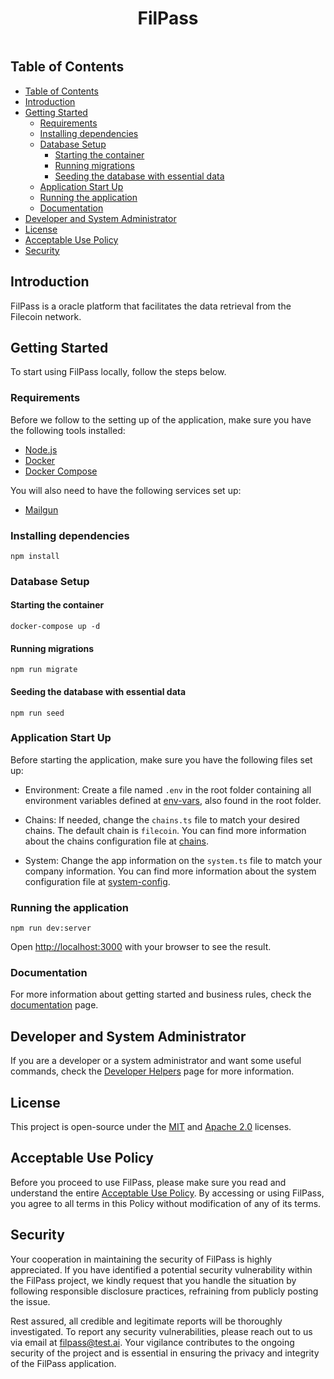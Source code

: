 <h1 align="center">FilPass</h1>

<p align="center">
  <a aria-label="License" href="#license">
    <img alt="" src="https://img.shields.io/badge/MIT--Apache_2.0-%23034130?style=for-the-badge&label=LICENSE&labelColor=000000">
  </a>
</p>

## Table of Contents

- [Table of Contents](#table-of-contents)
- [Introduction](#introduction)
- [Getting Started](#getting-started)
  - [Requirements](#requirements)
  - [Installing dependencies](#installing-dependencies)
  - [Database Setup](#database-setup)
    - [Starting the container](#starting-the-container)
    - [Running migrations](#running-migrations)
    - [Seeding the database with essential data](#seeding-the-database-with-essential-data)
  - [Application Start Up](#application-start-up)
  - [Running the application](#running-the-application)
  - [Documentation](#documentation)
- [Developer and System Administrator](#developer-and-system-administrator)
- [License](#license)
- [Acceptable Use Policy](#acceptable-use-policy)
- [Security](#security)

## Introduction

FilPass is a oracle platform that facilitates the data retrieval from the Filecoin network.

## Getting Started

To start using FilPass locally, follow the steps below.

### Requirements

Before we follow to the setting up of the application, make sure you have the following tools installed:

- [Node.js](https://nodejs.org/en/)
- [Docker](https://www.docker.com/)
- [Docker Compose](https://docs.docker.com/compose/)

You will also need to have the following services set up:

- [Mailgun](https://www.mailgun.com/)

### Installing dependencies

```shell
npm install
```

### Database Setup

#### Starting the container

```shell
docker-compose up -d
```

#### Running migrations

```shell
npm run migrate
```

#### Seeding the database with essential data

```shell
npm run seed
```

### Application Start Up

Before starting the application, make sure you have the following files set up:

- Environment: Create a file named `.env` in the root folder containing all environment variables defined at [env-vars](env-vars.md), also found in the root folder.

- Chains: If needed, change the `chains.ts` file to match your desired chains. The default chain is `filecoin`. You can find more information about the chains configuration file at [chains](./docs/chains-config.md).

- System: Change the app information on the `system.ts` file to match your company information. You can find more information about the system configuration file at [system-config](./docs/system-config.md).

### Running the application

```shell
npm run dev:server
```

Open [http://localhost:3000](http://localhost:3000) with your browser to see the result.

### Documentation

For more information about getting started and business rules, check the [documentation](./documentation/en/documentation.md) page.

## Developer and System Administrator

If you are a developer or a system administrator and want some useful commands, check the [Developer Helpers](developer-helpers.md) page for more information.

## License

This project is open-source under the [MIT](LICENSE-MIT) and [Apache 2.0](LICENSE-APACHE) licenses.

## Acceptable Use Policy

Before you proceed to use FilPass, please make sure you read and understand the entire [Acceptable Use Policy](./docs/acceptable-use-policy.md). By accessing or using FilPass, you agree to all terms in this Policy without modification of any of its terms.

## Security

Your cooperation in maintaining the security of FilPass is highly appreciated. If you have identified a potential security vulnerability within the FilPass project, we kindly request that you handle the situation by following responsible disclosure practices, refraining from publicly posting the issue.

Rest assured, all credible and legitimate reports will be thoroughly investigated. To report any security vulnerabilities, please reach out to us via email at [filpass@test.ai](mailto:filpass@test.ai). Your vigilance contributes to the ongoing security of the project and is essential in ensuring the privacy and integrity of the FilPass application.
